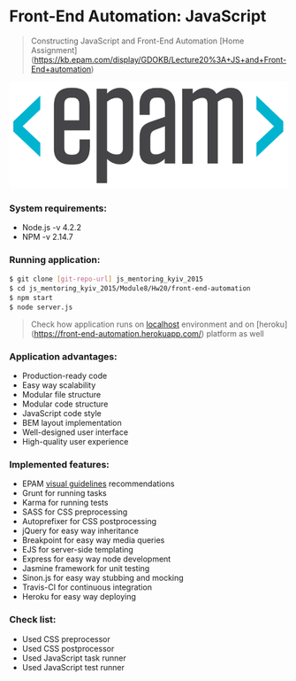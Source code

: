 # Front-End Automation: JavaScript

> Constructing JavaScript and Front-End Automation [Home Assignment] (https://kb.epam.com/display/GDOKB/Lecture20%3A+JS+and+Front-End+automation)

![front-end-automation](preview.png)

### System requirements:
- Node.js -v 4.2.2
- NPM -v 2.14.7

### Running application:
```sh
$ git clone [git-repo-url] js_mentoring_kyiv_2015
$ cd js_mentoring_kyiv_2015/Module8/Hw20/front-end-automation
$ npm start
$ node server.js
```
> Check how application runs on [localhost](http://localhost:3000/) environment and on [heroku] (https://front-end-automation.herokuapp.com/) platform as well

### Application advantages:
- Production-ready code
- Easy way scalability
- Modular file structure
- Modular code structure
- JavaScript code style
- BEM layout implementation
- Well-designed user interface
- High-quality user experience

### Implemented features:
- EPAM [visual guidelines](https://elements.epam.com/visual-guidelines) recommendations
- Grunt for running tasks
- Karma for running tests
- SASS for CSS preprocessing
- Autoprefixer for CSS postprocessing
- jQuery for easy way inheritance
- Breakpoint for easy way media queries
- EJS for server-side templating
- Express for easy way node development
- Jasmine framework for unit testing
- Sinon.js for easy way stubbing and mocking
- Travis-CI for continuous integration
- Heroku for easy way deploying

### Check list:
- Used CSS preprocessor
- Used CSS postprocessor
- Used JavaScript task runner
- Used JavaScript test runner